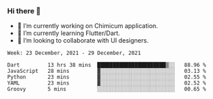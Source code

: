 ### Hi there 👋

<!--
**devcat37/devcat37** is a ✨ _special_ ✨ repository because its `README.md` (this file) appears on your GitHub profile.-->


- 🔭 I’m currently working on Chimicum application.
- 🌱 I’m currently learning Flutter/Dart.
- 👯 I’m looking to collaborate with UI designers.
<!-- - 🤔 I’m looking for help with ... -->

<!--START_SECTION:waka-->
```text
Week: 23 December, 2021 - 29 December, 2021

Dart         13 hrs 38 mins  ██████████████████████▒░░   88.96 % 
JavaScript   28 mins         ▓░░░░░░░░░░░░░░░░░░░░░░░░   03.13 % 
Python       23 mins         ▓░░░░░░░░░░░░░░░░░░░░░░░░   02.55 % 
YAML         23 mins         ▓░░░░░░░░░░░░░░░░░░░░░░░░   02.52 % 
Groovy       5 mins          ░░░░░░░░░░░░░░░░░░░░░░░░░   00.65 % 
```
<!--END_SECTION:waka-->
